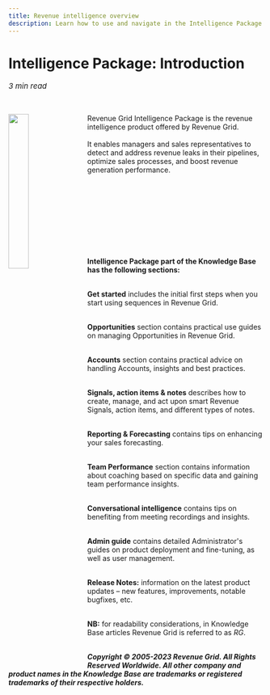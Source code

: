 ```yaml
---
title: Revenue intelligence overview
description: Learn how to use and navigate in the Intelligence Package part of the Revenue Grid Knowledge Base
---
```


# Intelligence Package: Introduction

<p style="font-size:15px"><i>3 min read</i> </p>
<!-- ShareThis BEGIN -->
<div class="addthis_inline_share_toolbox"></div>
<!-- End ShareThis -->
<br>


<p> <img src="../../assets/images/08232021/parttab.png" style="margin-right:15px;  float: left; width: 28%; height: 28%;">Revenue Grid Intelligence Package is the revenue intelligence product offered by Revenue Grid. <br><br>It enables managers and sales representatives to detect and address revenue leaks in their pipelines, optimize sales processes, and boost revenue generation performance.
</p>
<br><br><br><br><br><br><br><br>

**Intelligence Package part of the Knowledge Base has the following sections:**
<br><br>

<p style="margin-left:5%">
    <b>Get started</b> includes the initial first steps when you start using sequences in Revenue Grid. 
    <br><br>
</p>

<p style="margin-left:5%">
    <b>Opportunities</b> section contains practical use guides on managing Opportunities in Revenue Grid.
    <br><br>
</p>

<p style="margin-left:5%">
    <b>Accounts</b> section contains practical advice on handling Accounts, insights and best practices.
    <br><br>
</p>

<p style="margin-left:5%">
    <b>Signals, action items & notes</b> describes how to create, manage, and act upon smart Revenue Signals, action items, and different types of notes.
    <br><br>
</p>

<p style="margin-left:5%">
    <b>Reporting & Forecasting</b> contains tips on enhancing your sales forecasting.
    <br><br>
</p>

<p style="margin-left:5%">
    <b>Team Performance</b> section contains information about coaching based on specific data and gaining team performance insights.
    <br><br>
</p>

<p style="margin-left:5%">
    <b>Conversational intelligence</b> contains tips on benefiting from meeting recordings and insights.
    <br><br>
</p>

<p style="margin-left:5%">
    <b>Admin guide</b> contains detailed Administrator's guides on product deployment and fine-tuning, as well as user management.
    <br><br>
</p>

<p style="margin-left:5%">
    <b>Release Notes:</b> information on the latest product updates – new features, improvements, notable bugfixes, etc.
    <br><br>
</p>

<!--<p style="margin-left:5%">-->
<!--    <b>FAQs</b> section contains popular user inquiries about revenue intelligence functionality in Revenue Grid.-->
<!--    <br><br>-->
<!--</p>-->



**NB:** for readability considerations, in Knowledge Base articles Revenue Grid is referred to as *RG*.
<br><br>

***Copyright © 2005-2023 Revenue Grid. All Rights Reserved Worldwide. All other company and product names in the Knowledge Base are trademarks or registered trademarks of their respective holders.***